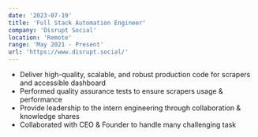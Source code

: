 ```yaml
---
date: '2023-07-19'
title: 'Full Stack Automation Engineer'
company: 'Disrupt Social'
location: 'Remote'
range: 'May 2021 - Present'
url: 'https://www.disrupt.social/'
---
```


- Deliver high-quality, scalable, and robust production code for scrapers and accessible dashboard
- Performed quality assurance tests to ensure scrapers usage & performance
- Provide leadership to the intern engineering through collaboration & knowledge shares
- Collaborated with CEO & Founder to handle many challenging task
